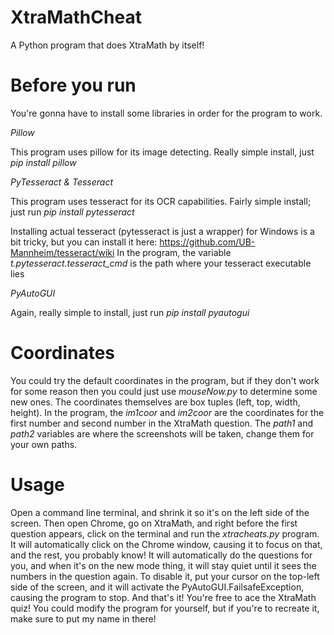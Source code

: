 # XtraMathCheat
A Python program that does XtraMath by itself!
# Before you run
You're gonna have to install some libraries
in order for the program to work.

*Pillow*

This program uses pillow for its image
detecting. Really simple install, just
_pip install pillow_

*PyTesseract & Tesseract*

This program uses tesseract for its
OCR capabilities. Fairly simple install;
just run _pip install pytesseract_

Installing actual tesseract (pytesseract is just a wrapper) for Windows is a bit
tricky, but you can install it here:
https://github.com/UB-Mannheim/tesseract/wiki
In the program, the variable
_t.pytesseract.tesseract\_cmd_ is the path
where your tesseract executable lies

*PyAutoGUI*

Again, really simple to install, just run
_pip install pyautogui_

# Coordinates
You could try the default coordinates in the
program, but if they don't work for some
reason then you could just use _mouseNow.py_
to determine some new ones. The coordinates
themselves are box tuples (left, top, width, height).
In the program, the _im1coor_ and _im2coor_ are the
coordinates for the first number and second number
in the XtraMath question. The _path1_ and _path2_
variables are where the screenshots will be taken,
change them for your own paths.

# Usage
Open a command line terminal, and shrink it so it's
on the left side of the screen. Then open Chrome,
go on XtraMath, and right before the first question
appears, click on the terminal and run the _xtracheats.py_
program. It will automatically click on the Chrome window,
causing it to focus on that, and the rest, you probably
know! It will automatically do the questions for you,
and when it's on the new mode thing, it will stay quiet until
it sees the numbers in the question again. To disable it,
put your cursor on the top-left side of the screen, and it
will activate the PyAutoGUI.FailsafeException, causing the
program to stop.
And that's it! You're free to ace the XtraMath quiz!
You could modify the program for yourself, but if you're
to recreate it, make sure to put my name in there!
